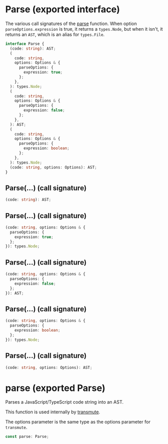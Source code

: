 # Parse (exported interface)

The various call signatures of the [parse](/api/parser.md#parse-exported-function) function. When option
`parseOptions.expression` is true, it returns a `types.Node`, but when it
isn't, it returns an `AST`, which is an alias for `types.File`.

```ts
interface Parse {
  (code: string): AST;
  (
    code: string,
    options: Options & {
      parseOptions: {
        expression: true;
      };
    },
  ): types.Node;
  (
    code: string,
    options: Options & {
      parseOptions: {
        expression: false;
      };
    },
  ): AST;
  (
    code: string,
    options: Options & {
      parseOptions: {
        expression: boolean;
      };
    },
  ): types.Node;
  (code: string, options: Options): AST;
}
```

## Parse(...) (call signature)

```ts
(code: string): AST;
```

## Parse(...) (call signature)

```ts
(code: string, options: Options & {
  parseOptions: {
    expression: true;
  };
}): types.Node;
```

## Parse(...) (call signature)

```ts
(code: string, options: Options & {
  parseOptions: {
    expression: false;
  };
}): AST;
```

## Parse(...) (call signature)

```ts
(code: string, options: Options & {
  parseOptions: {
    expression: boolean;
  };
}): types.Node;
```

## Parse(...) (call signature)

```ts
(code: string, options: Options): AST;
```

# parse (exported Parse)

Parses a JavaScript/TypeScript code string into an AST.

This function is used internally by [transmute](/api/index.md#transmute-exported-function).

The options parameter is the same type as the options parameter for `transmute`.

```ts
const parse: Parse;
```
